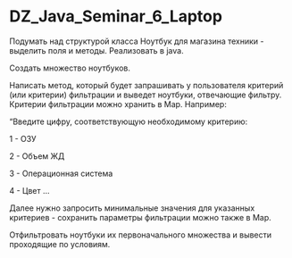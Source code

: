 ﻿# DZ_Java_Seminar_6_Laptop

Подумать над структурой класса Ноутбук для магазина техники - выделить поля и 
методы. Реализовать в java.

Создать множество ноутбуков.

Написать метод, который будет запрашивать у пользователя критерий (или критерии) 
фильтрации и выведет ноутбуки, отвечающие фильтру. Критерии фильтрации можно 
хранить в Map. Например:

“Введите цифру, соответствующую необходимому критерию:

1 - ОЗУ

2 - Объем ЖД

3 - Операционная система

4 - Цвет …

Далее нужно запросить минимальные значения для указанных критериев - сохранить 
параметры фильтрации можно также в Map.

Отфильтровать ноутбуки их первоначального множества и вывести проходящие по 
условиям.
